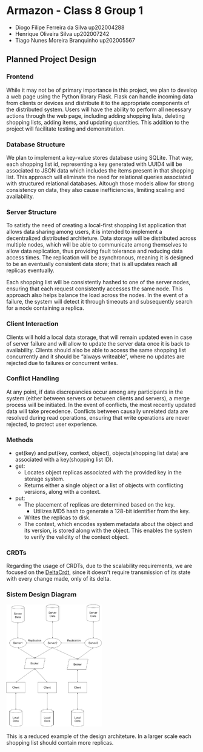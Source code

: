 # Armazon - Class 8 Group 1

- Diogo Filipe Ferreira da Silva up202004288
- Henrique Oliveira Silva up202007242
- Tiago Nunes Moreira Branquinho up202005567

## Planned Project Design

### Frontend

While it may not be of primary importance in this project, we plan to develop a web page using the Python library Flask. Flask can handle incoming data from clients or devices and distribute it to the appropriate components of the distributed system. Users will have the ability to perform all necessary actions through the web page, including adding shopping lists, deleting shopping lists, adding items, and updating quantities. This addition to the project will facilitate testing and demonstration.

### Database Structure

We plan to implement a key-value stores database using SQLite. That way, each shopping list id, representing a key generated with UUID4 will be associated to JSON data which includes the items present in that shopping list. This approach will eliminate the need for relational queries associated with structured relational databases. Altough those models allow for strong consistency on data, they also cause inefficiencies, limiting scaling and availability.

### Server Structure

To satisfy the need of creating a local-first shopping list application that allows data sharing among users, it is intended to implement a decentralized distributed architeture. 
Data storage will be distributed across multiple nodes, which will be able to communicate among themselves to allow data replication, thus providing fault tolerance and reducing data access times. The replication will be asynchronous, meaning it is designed to be an eventually consistent data store; that is all updates reach all replicas eventually.

Each shopping list will be consistently hashed to one of the server nodes, ensuring that each request consistently accesses the same node. This approach also helps balance the load across the nodes. In the event of a failure, the system will detect it through timeouts and subsequently search for a node containing a replica.

### Client Interaction

Clients will hold a local data storage, that will remain updated even in case of server failure and will allow to update the server data once it is back to availability.
Clients should also be able to access the same shopping list concurrently and it should be “always writeable”, where no updates are rejected due to failures or concurrent writes.

### Conflict Handling

At any point, if data discrepancies occur among any participants in the system (either between servers or between clients and servers), a merge process will be initiated. In the event of conflicts, the most recently updated data will take precedence. Conflicts between causally unrelated data are resolved during read operations, ensuring that write operations are never rejected, to protect user experience.

### Methods

- get(key) and put(key, context, object), objects(shopping list data) are associated with a key(shopping list ID).
- get:
    - Locates object replicas associated with the provided key in the storage system.
    - Returns either a single object or a list of objects with conflicting versions, along with a context.
- put:
    - The placement of replicas are determined based on the key.
        - Utilizes MD5 hash to generate a 128-bit identifier from the key.
    - Writes the replicas to disk.
    - The context, which encodes system metadata about the object and its version, is stored along with the object. This enables the system to verify the validity of the context object.

### CRDTs

Regarding the usage of CRDTs, due to the scalability requirements, we are focused on the [DeltaCrdt](https://hexdocs.pm/delta_crdt/DeltaCrdt.html), since it doesn't require transmission of its state with every change made, only of its delta. 

### Sistem Design Diagram

<img src="docs/design_draft.drawio.png" width="50%">


This is a reduced example of the design architeture. In a larger scale each shopping list should contain more replicas.
